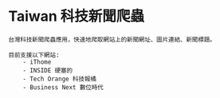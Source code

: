 # Taiwan 科技新聞爬蟲
    台灣科技新聞爬蟲應用，快速地爬取網站上的新聞網址、圖片連結、新聞標題。

    目前支援以下網站:
        - iThome
        - INSIDE 硬塞的
        - Tech Orange 科技報橘
        - Business Next 數位時代

